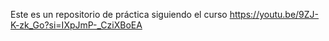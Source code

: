 Este es un repositorio de práctica siguiendo el curso https://youtu.be/9ZJ-K-zk_Go?si=IXpJmP-_CziXBoEA
